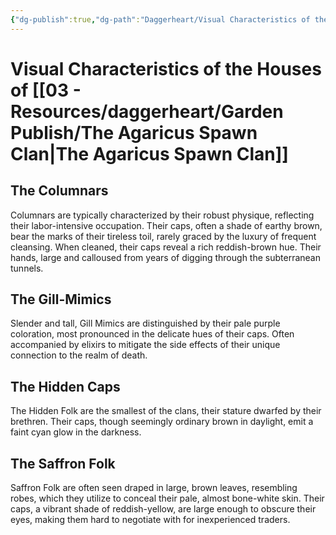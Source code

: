 ```yaml
---
{"dg-publish":true,"dg-path":"Daggerheart/Visual Characteristics of the Houses of the Agaricus Clan.md","permalink":"/daggerheart/visual-characteristics-of-the-houses-of-the-agaricus-clan/","tags":["Worldbuilding","Character"]}
---
```


# Visual Characteristics of the Houses of [[03 - Resources/daggerheart/Garden Publish/The Agaricus Spawn Clan\|The Agaricus Spawn Clan]]
## The Columnars

Columnars are typically characterized by their robust physique, reflecting their labor-intensive occupation. Their caps, often a shade of earthy brown, bear the marks of their tireless toil, rarely graced by the luxury of frequent cleansing. When cleaned, their caps reveal a rich reddish-brown hue. Their hands, large and calloused from years of digging through the subterranean tunnels.

## The Gill-Mimics

Slender and tall, Gill Mimics are distinguished by their pale purple coloration, most pronounced in the delicate hues of their caps. Often accompanied by elixirs to mitigate the side effects of their unique connection to the realm of death.

## The Hidden Caps

The Hidden Folk are the smallest of the clans, their stature dwarfed by their brethren. Their caps, though seemingly ordinary brown in daylight, emit a faint cyan glow in the darkness.

## The Saffron Folk

Saffron Folk are often seen draped in large, brown leaves, resembling robes, which they utilize to conceal their pale, almost bone-white skin. Their caps, a vibrant shade of reddish-yellow, are large enough to obscure their eyes, making them hard to negotiate with for inexperienced traders.
